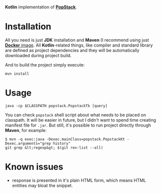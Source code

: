 **Kotlin** implementation of [**PopStack**](https://github.com/rafalwrzeszcz/popstack).

# Installation

All you need is just **JDK** installation and **Maven** (I recommend using just
[**Docker** image](https://hub.docker.com/_/maven/). All **Kotlin**-related things, like compiler and standard library
are defined as project dependencies and they will be automatically downloaded during project build.

And to build the project simply execute:

```
mvn install
```

# Usage

```
java -cp $CLASSPATH popstack.PopstackTk [query]
```

You can check `popstack` shell script about what needs to be placed on classpath. It will be easier in future, but I
didn't want to spend time creating manifest file for `.jar`. But still, it's possible to run project directly through
**Maven**, for example:

```
$ mvn -q exec:java -Dexec.mainClass=popstack.PopstackKt -Dexec.arguments="grep history"
git grep &lt;regexp&gt; $(git rev-list --all)
```

# Known issues

- response is presented in it's plain HTML form, which means HTML entities may bloat the snippet.
